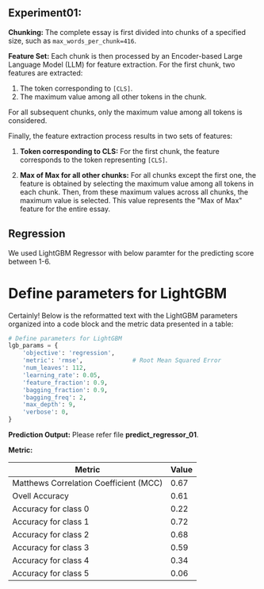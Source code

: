 
## Experiment01:


**Chunking:** The complete essay is first divided into chunks of a specified size, such as `max_words_per_chunk=416`.

**Feature Set:** Each chunk is then processed by an Encoder-based Large Language Model (LLM) for feature extraction. For the first chunk, two features are extracted:

1. The token corresponding to `[CLS]`.
2. The maximum value among all other tokens in the chunk.

For all subsequent chunks, only the maximum value among all tokens is considered.

Finally, the feature extraction process results in two sets of features:


1. **Token corresponding to CLS:** For the first chunk, the feature corresponds to the token representing `[CLS]`.
   
2. **Max of Max for all other chunks:** For all chunks except the first one, the feature is obtained by selecting the maximum value among all tokens in each chunk. Then, from these maximum values across all chunks, the maximum value is selected. This value represents the "Max of Max" feature for the entire essay.

## Regression 
We used LightGBM Regressor with below paramter for the predicting score between 1-6.

# Define parameters for LightGBM

Certainly! Below is the reformatted text with the LightGBM parameters organized into a code block and the metric data presented in a table:

```python
# Define parameters for LightGBM
lgb_params = {
    'objective': 'regression',
    'metric': 'rmse',              # Root Mean Squared Error
    'num_leaves': 112,
    'learning_rate': 0.05,
    'feature_fraction': 0.9,
    'bagging_fraction': 0.9,
    'bagging_freq': 2,
    'max_depth': 9,
    'verbose': 0,
}

```

**Prediction Output:** Please refer file **predict_regressor_01**.

**Metric:**

| Metric                               | Value |
|--------------------------------------|-------|
| Matthews Correlation Coefficient (MCC)| 0.67 |
| Ovell Accuracy                             | 0.61  |
| Accuracy for class 0                 | 0.22  |
| Accuracy for class 1                 | 0.72  |
| Accuracy for class 2                 | 0.68  |
| Accuracy for class 3                 | 0.59  |
| Accuracy for class 4                 | 0.34  |
| Accuracy for class 5                 | 0.06  |


